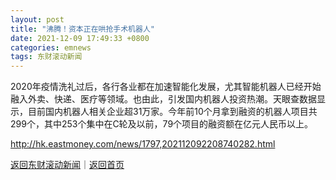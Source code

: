 ```yaml
---
layout: post
title: "沸腾！资本正在哄抢手术机器人"
date: 2021-12-09 17:49:33 +0800
categories: emnews
tags: 东财滚动新闻
---
```


2020年疫情洗礼过后，各行各业都在加速智能化发展，尤其智能机器人已经开始融入外卖、快递、医疗等领域。也由此，引发国内机器人投资热潮。天眼查数据显示，目前国内机器人相关企业超31万家。今年前10个月拿到融资的机器人项目共299个，其中253个集中在C轮及以前，79个项目的融资额在亿元人民币以上。

<http://hk.eastmoney.com/news/1797,202112092208740282.html>

[返回东财滚动新闻](//finews.withounder.com/emnews/)｜[返回首页](//finews.withounder.com/)